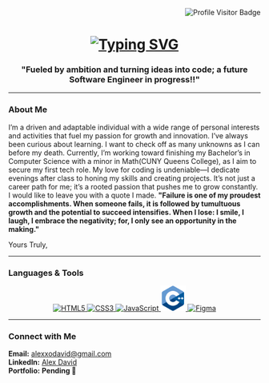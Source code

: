 
<p align="right">
  <img src="https://visitor-badge.laobi.icu/badge?page_id=alexxodavid.alexxodavid" alt="Profile Visitor Badge">
</p>

<h1 align="center">
  <a href="https://git.io/typing-svg">
    <img src="https://readme-typing-svg.herokuapp.com?font=Hack&duration=4000&pause=500&color=36BCF7&center=true&vCenter=true&width=435&lines=Sugar+Honey+and+Ice+Tea!!+It+works!!+;Ummmm...I'm+Alex+David+%F0%9F%AB%A1;Welcome+to+the+beginning+of+my+story" alt="Typing SVG">
  </a>
</h1>


<h3 align="center">"Fueled by ambition and turning ideas into code; a future Software Engineer in progress!!"</h3>

---

### About Me  
I’m a driven and adaptable individual with a wide range of personal interests and activities that fuel my passion for growth and innovation. I’ve always been curious about learning. I want to check off as many unknowns as I can before my death. Currently, I’m working toward finishing my Bachelor’s in Computer Science with a minor in Math(CUNY Queens College), as I aim to secure my first tech role. My love for coding is undeniable—I dedicate evenings after class to honing my skills and creating projects. It’s not just a career path for me; it’s a rooted passion that pushes me to grow constantly. I would like to leave you with a quote I made. **"Failure is one of my proudest accomplishments. When someone fails, it is followed by tumultuous growth and the potential to succeed intensifies. When I lose: I smile, I laugh, I embrace the negativity; for,  I only see an opportunity in the making."**

Yours Truly,

---

### Languages & Tools  

<p align="center">
  <a href="https://www.w3.org/html/" target="_blank" rel="noreferrer">
    <img src="https://cdn.jsdelivr.net/gh/devicons/devicon/icons/html5/html5-original.svg" alt="HTML5" width="50" height="50">
  </a>
  <a href="https://www.w3schools.com/css/" target="_blank" rel="noreferrer">
    <img src="https://cdn.jsdelivr.net/gh/devicons/devicon/icons/css3/css3-original.svg" alt="CSS3" width="50" height="50">
  </a>
  <a href="https://developer.mozilla.org/en-US/docs/Web/JavaScript" target="_blank" rel="noreferrer">
    <img src="https://cdn.jsdelivr.net/gh/devicons/devicon/icons/javascript/javascript-original.svg" alt="JavaScript" width="50" height="50">
  </a>
  <a href="https://www.cplusplus.com/" target="_blank" rel="noreferrer">
    <img src="https://raw.githubusercontent.com/devicons/devicon/master/icons/cplusplus/cplusplus-original.svg" alt="C++" width="50" height="50">
  </a>
  <a href="https://www.figma.com/" target="_blank" rel="noreferrer">
    <img src="https://cdn.jsdelivr.net/gh/devicons/devicon/icons/figma/figma-original.svg" alt="Figma" width="50" height="50">
  </a>
</p>

---

### Connect with Me  
**Email:** [alexxodavid@gmail.com](mailto:alexxodavid@gmail.com)  
**LinkedIn:** [Alex David](https://www.linkedin.com/in/alexxodavid)  
**Portfolio:** **Pending 🚧**  
